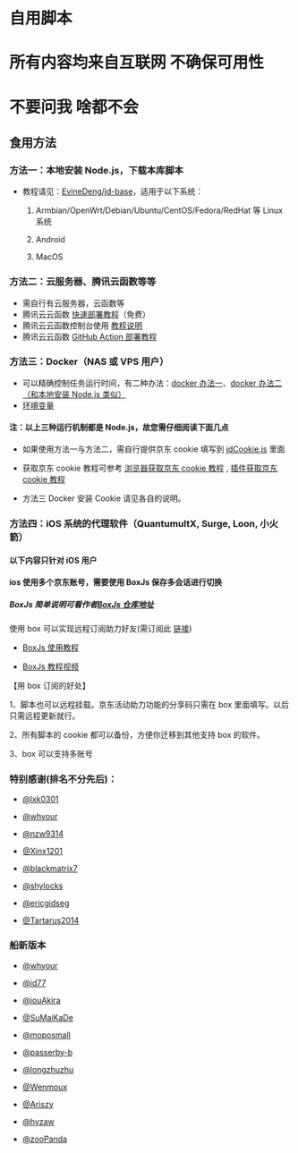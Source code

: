 # 自用脚本

# 所有内容均来自互联网 不确保可用性
# 不要问我 啥都不会

## 食用方法

### 方法一：本地安装 Node.js，下载本库脚本

- 教程请见：[EvineDeng/jd-base](https://github.com/EvineDeng/jd-base)，适用于以下系统：

  1. Armbian/OpenWrt/Debian/Ubuntu/CentOS/Fedora/RedHat 等 Linux 系统

  2. Android

  3. MacOS

### 方法二：云服务器、腾讯云函数等等

- 需自行有云服务器，云函数等
- 腾讯云云函数 [快速部署教程](tencentscf.md)（免费）
- 腾讯云云函数控制台使用 [教程说明](iCloud.md)
- 腾讯云云函数 [GitHub Action 部署教程](tencentscf.md#github-action-部署)

### 方法三：Docker（NAS 或 VPS 用户）

- 可以精确控制任务运行时间，有二种办法：[docker 办法一](https://github.com/lxk0301/jd_scripts/tree/master/docker)、[docker 办法二（和本地安装 Node.js 类似）](https://github.com/EvineDeng/jd-base)
- [环境变量](https://github.com/lxk0301/jd_scripts/blob/master/githubAction.md#%E4%B8%8B%E6%96%B9%E6%8F%90%E4%BE%9B%E4%BD%BF%E7%94%A8%E5%88%B0%E7%9A%84-secrets%E5%85%A8%E9%9B%86%E5%90%88)

#### 注：以上三种运行机制都是 Node.js，故您需仔细阅读下面几点

- 如果使用方法一与方法二，需自行提供京东 cookie 填写到 [jdCookie.js](https://github.com/lxk0301/jd_scripts/blob/master/jdCookie.js) 里面

* 获取京东 cookie 教程可参考 [浏览器获取京东 cookie 教程](https://github.com/lxk0301/jd_scripts/blob/master/backUp/GetJdCookie.md) , [插件获取京东 cookie 教程](https://github.com/lxk0301/jd_scripts/blob/master/backUp/GetJdCookie2.md)

* 方法三 Docker 安装 Cookie 请见各自的说明。

### 方法四：iOS 系统的代理软件（QuantumultX, Surge, Loon, 小火箭）

#### 以下内容只针对 iOS 用户

#### ios 使用多个京东账号，需要使用 BoxJs 保存多会话进行切换

##### BoxJs 简单说明可看作者[BoxJs 仓库地址](https://github.com/chavyleung/scripts/)

使用 box 可以实现远程订阅助力好友(需订阅此 [链接](https://raw.githubusercontent.com/lxk0301/jd_scripts/master/lxk0301.boxjs.json))

- [BoxJs 使用教程](https://chavyleung.gitbook.io/boxjs/)

- [BoxJs 教程视频](https://youtu.be/eIpBrRxiy0w)

【用 box 订阅的好处】

1、脚本也可以远程挂载。京东活动助力功能的分享码只需在 box 里面填写。以后只需远程更新就行。

2、所有脚本的 cookie 都可以备份，方便你迁移到其他支持 box 的软件。

3、box 可以支持多账号

### 特别感谢(排名不分先后)：

- [@lxk0301](https://gitee.com/lxk0301/jd_scripts/tree/master/)

* [@whyour](https://github.com/whyour/hundun/tree/master/quanx)

* [@nzw9314](https://github.com/nzw9314/QuantumultX/tree/master)

* [@Xinx1201](https://github.com/Xinx1201/jd_script/tree/d2401c0a797098064f43ef3baa2d817af42d3613)

* [@blackmatrix7](https://github.com/blackmatrix7/ios_rule_script/tree/master/script)

* [@shylocks](https://github.com/shylocks/Loon)

* [@ericgidseg](https://github.com/ericgidseg/JD-scripts)

* [@Tartarus2014](https://github.com/Tartarus2014/Loon-Script)

### 船新版本
* [@whyour](https://github.com/whyour/qinglong)

* [@id77](https://github.com/id77/QuantumultX)

* [@iouAkira](https://github.com/iouAkira/someDockerfile)

* [@SuMaiKaDe](https://github.com/SuMaiKaDe/bot)

* [@moposmall](https://github.com/moposmall/Script)

* [@passerby-b](https://github.com/passerby-b/JDDJ)

* [@longzhuzhu](https://github.com/longzhuzhu/nianyu)

* [@Wenmoux](https://github.com/Wenmoux/scripts/tree/wen)

* [@Ariszy](https://github.com/Ariszy/Private-Script)

* [@hyzaw](https://github.com/hyzaw/scripts)

* [@zooPanda](https://github.com/zooPanda/zoo)
